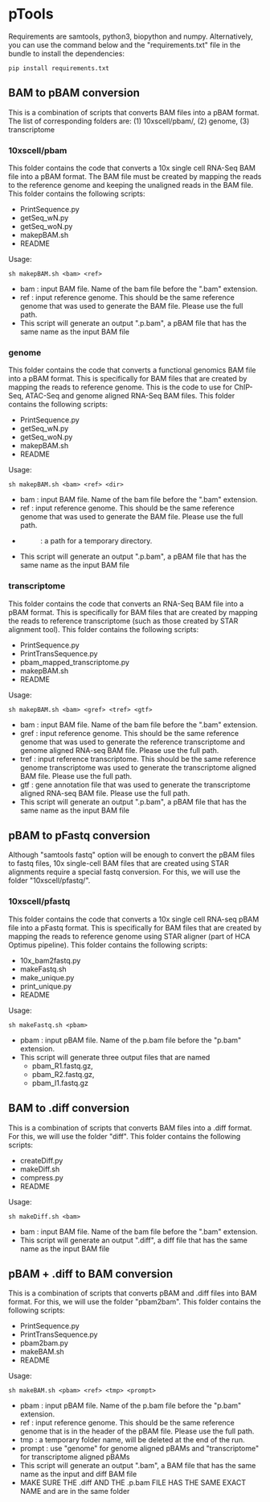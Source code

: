 # pTools
Requirements are samtools, python3, biopython and numpy. Alternatively, you can use the command below and the "requirements.txt" file in the bundle to install the dependencies:
```
pip install requirements.txt
```
## BAM to pBAM conversion
This is a combination of scripts that converts BAM files into a pBAM format.
The list of corresponding folders are: (1) 10xscell/pbam/, (2) genome, (3) transcriptome
### 10xscell/pbam
This folder contains the code that converts a 10x single cell RNA-Seq BAM file into a pBAM format. The BAM file must be created by mapping the reads to the reference genome and keeping the unaligned reads in the BAM file. This folder contains the following scripts:
* PrintSequence.py
* getSeq_wN.py
* getSeq_woN.py
* makepBAM.sh
* README

Usage:
```
sh makepBAM.sh <bam> <ref>
```
* bam : input BAM file. Name of the bam file before the ".bam" extension.
* ref : input reference genome.  This should be the same reference genome that was used to generate the BAM file. Please use the full path.
* This script will generate an output "<bam>.p.bam", a pBAM file that has the same name as the input BAM file
  
### genome
This folder contains the code that converts a functional genomics BAM file into a pBAM format. This is specifically for BAM files that are created by mapping the reads to reference genome. This is the code to use for ChIP-Seq, ATAC-Seq and genome aligned RNA-Seq BAM files. This folder contains the following scripts:
* PrintSequence.py
* getSeq_wN.py
* getSeq_woN.py
* makepBAM.sh
* README

Usage:
```
sh makepBAM.sh <bam> <ref> <dir>
```
* bam : input BAM file. Name of the bam file before the ".bam" extension.
* ref : input reference genome.  This should be the same reference genome that was used to generate the BAM file. Please use the full path.
* <dir> : a path for a temporary directory. 
* This script will generate an output "<bam>.p.bam", a pBAM file that has the same name as the input BAM file
  
### transcriptome

This folder contains the code that converts an RNA-Seq BAM file into a pBAM format. This is specifically for BAM files that are created by mapping the reads to reference transcriptome (such as those created by STAR alignment tool). This folder contains the following scripts:
* PrintSequence.py
* PrintTransSequence.py
* pbam_mapped_transcriptome.py
* makepBAM.sh
* README

Usage:
```
sh makepBAM.sh <bam> <gref> <tref> <gtf>
```
* bam : input BAM file. Name of the bam file before the ".bam" extension.
* gref : input reference genome.  This should be the same reference genome that was used to generate the reference transcriptome and genome aligned RNA-seq BAM file. Please use the full path.
* tref : input reference transcriptome.  This should be the same reference genome transcriptome was used to generate the transcriptome aligned BAM file. Please use the full path.
* gtf : gene annotation file that was used to generate the transcriptome aligned RNA-seq BAM file. Please use the full path.
* This script will generate an output "<bam>.p.bam", a pBAM file that has the same name as the input BAM file
  
## pBAM to pFastq conversion

Although "samtools fastq" option will be enough to convert the pBAM files to fastq files, 10x single-cell BAM files that are created using STAR alignments require a special fastq conversion. For this, we will use the folder "10xscell/pfastq/".

### 10xscell/pfastq

This folder contains the code that converts a 10x single cell RNA-seq pBAM file into a pFastq format. This is specifically for BAM files that are created by mapping the reads to reference genome using STAR aligner (part of HCA Optimus pipeline). This folder contains the following scripts:
* 10x_bam2fastq.py
* makeFastq.sh
* make_unique.py
* print_unique.py
* README

Usage:
```
sh makeFastq.sh <pbam>
```
* pbam : input pBAM file. Name of the p.bam file before the "p.bam" extension.
* This script will generate three output files that are named
  * pbam_R1.fastq.gz, 
  * pbam_R2.fastq.gz, 
  * pbam_I1.fastq.gz
  
## BAM to .diff conversion

This is a combination of scripts that converts BAM files into a .diff format. For this, we will use the folder "diff". This folder contains the following scripts:
* createDiff.py
* makeDiff.sh
* compress.py
* README

Usage:
```
sh makeDiff.sh <bam>
```
* bam : input BAM file. Name of the bam file before the ".bam" extension.
* This script will generate an output "<bam>.diff", a diff file that has the same name as the input BAM file
  
## pBAM + .diff to BAM conversion

This is a combination of scripts that converts pBAM and .diff files into BAM format. For this, we will use the folder "pbam2bam". This folder contains the following scripts:
* PrintSequence.py
* PrintTransSequence.py
* pbam2bam.py
* makeBAM.sh
* README

Usage:
```
sh makeBAM.sh <pbam> <ref> <tmp> <prompt>
```
* pbam : input pBAM file. Name of the p.bam file before the "p.bam" extension.
* ref : input reference genome.  This should be the same reference genome that is in the header of the pBAM file. Please use the full path.
* tmp : a temporary folder name, will be deleted at the end of the run.
* prompt : use "genome" for genome aligned pBAMs and "transcriptome" for transcriptome aligned pBAMs
* This script will generate an output "<pbam>.bam", a BAM file that has the same name as the input and diff BAM file
* MAKE SURE THE .diff AND THE .p.bam FILE HAS THE SAME EXACT NAME and are in the same folder

